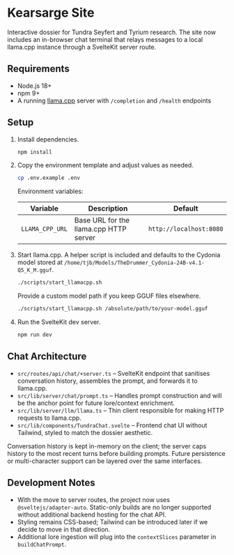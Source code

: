 # Kearsarge Site

Interactive dossier for Tundra Seyfert and Tyrium research. The site now includes an in-browser chat terminal that relays messages to a local llama.cpp instance through a SvelteKit server route.

## Requirements

- Node.js 18+
- npm 9+
- A running [llama.cpp](https://github.com/ggerganov/llama.cpp) server with `/completion` and `/health` endpoints

## Setup

1. Install dependencies.

   ```bash
   npm install
   ```

2. Copy the environment template and adjust values as needed.

   ```bash
   cp .env.example .env
   ```

   Environment variables:

   | Variable | Description | Default |
   | --- | --- | --- |
   | `LLAMA_CPP_URL` | Base URL for the llama.cpp HTTP server | `http://localhost:8080` |

3. Start llama.cpp. A helper script is included and defaults to the Cydonia model stored at `/home/tjb/Models/TheDrummer_Cydonia-24B-v4.1-Q5_K_M.gguf`.

   ```bash
   ./scripts/start_llamacpp.sh
   ```

   Provide a custom model path if you keep GGUF files elsewhere.

   ```bash
   ./scripts/start_llamacpp.sh /absolute/path/to/your-model.gguf
   ```

4. Run the SvelteKit dev server.

   ```bash
   npm run dev
   ```

## Chat Architecture

- `src/routes/api/chat/+server.ts` – SvelteKit endpoint that sanitises conversation history, assembles the prompt, and forwards it to llama.cpp.
- `src/lib/server/chat/prompt.ts` – Handles prompt construction and will be the anchor point for future lore/context enrichment.
- `src/lib/server/llm/llama.ts` – Thin client responsible for making HTTP requests to llama.cpp.
- `src/lib/components/TundraChat.svelte` – Frontend chat UI without Tailwind, styled to match the dossier aesthetic.

Conversation history is kept in-memory on the client; the server caps history to the most recent turns before building prompts. Future persistence or multi-character support can be layered over the same interfaces.

## Development Notes

- With the move to server routes, the project now uses `@sveltejs/adapter-auto`. Static-only builds are no longer supported without additional backend hosting for the chat API.
- Styling remains CSS-based; Tailwind can be introduced later if we decide to move in that direction.
- Additional lore ingestion will plug into the `contextSlices` parameter in `buildChatPrompt`.
